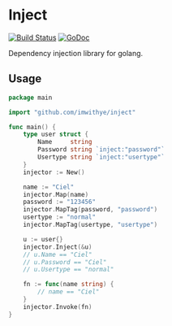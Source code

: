 Inject
===
[![Build Status](https://travis-ci.org/imwithye/inject.svg)](https://travis-ci.org/imwithye/inject)
[![GoDoc](https://godoc.org/github.com/imwithye/inject?status.svg)](https://godoc.org/github.com/imwithye/inject)

Dependency injection library for golang.

## Usage

```go
package main

import "github.com/imwithye/inject"

func main() {
	type user struct {
		Name     string
		Password string `inject:"password"`
		Usertype string `inject:"usertype"`
	}
	injector := New()

	name := "Ciel"
	injector.Map(name)
	password := "123456"
	injector.MapTag(password, "password")
	usertype := "normal"
	injector.MapTag(usertype, "usertype")

	u := user{}
	injector.Inject(&u)
	// u.Name == "Ciel"
	// u.Password == "Ciel"
	// u.Usertype == "normal"

	fn := func(name string) {
		// name == "Ciel"
	}
	injector.Invoke(fn)
}
```
